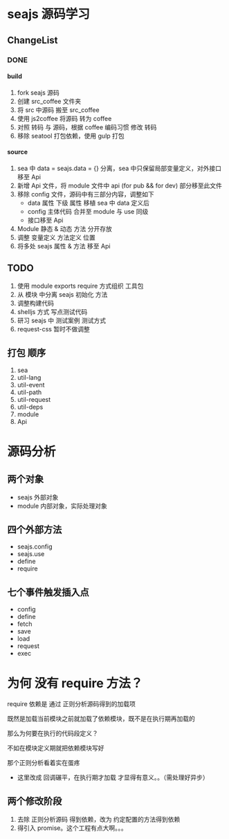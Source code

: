 # seajs 源码学习

## ChangeList

### DONE

#### build

1. fork seajs 源码
1. 创建 src_coffee 文件夹
1. 将 src 中源码 搬至 src_coffee
1. 使用 js2coffee 将源码 转为 coffee
1. 对照 转码 与 源码，根据 coffee 编码习惯 修改 转码
1. 移除 seatool 打包依赖，使用 gulp 打包

#### source

1. sea 中 data = seajs.data = {} 分离，sea 中只保留局部变量定义，对外接口移至 Api
1. 新增 Api 文件，将 module 文件中 api (for pub && for dev) 部分移至此文件
1. 移除 config 文件，源码中有三部分内容，调整如下
    * data 属性 下级 属性 移植 sea 中 data 定义后
    * config 主体代码 合并至 module 与 use 同级
    * 接口移至 Api
1. Module 静态 & 动态 方法 分开存放
1. 调整 变量定义 方法定义 位置
1. 将多处 seajs 属性 & 方法 移至 Api

## TODO

1. 使用 module exports require 方式组织 工具包
1. 从 模块 中分离 seajs 初始化 方法
1. 调整构建代码
1. shelljs 方式 写点测试代码
1. 研习 seajs 中 测试案例 测试方式
1. request-css 暂时不做调整

## 打包 顺序

1. sea
1. util-lang
1. util-event
1. util-path
1. util-request
1. util-deps
1. module
1. Api

# 源码分析

## 两个对象

* seajs 外部对象
* module 内部对象，实际处理对象

## 四个外部方法

* seajs.config
* seajs.use
* define
* require

## 七个事件触发插入点

* config
* define
* fetch
* save
* load
* request
* exec

# 为何 没有 require 方法？

require 依赖是 通过 正则分析源码得到的加载项

既然是加载当前模块之前就加载了依赖模块，既不是在执行期再加载的

那么为何要在执行的代码段定义？

不如在模块定义期就把依赖模块写好

那个正则分析看着实在蛋疼

* 这里改成 回调碾平，在执行期才加载 才显得有意义。。（需处理好异步）

## 两个修改阶段

1. 去除 正则分析源码 得到依赖，改为 约定配置的方法得到依赖
1. 得引入 promise。这个工程有点大啊。。。
